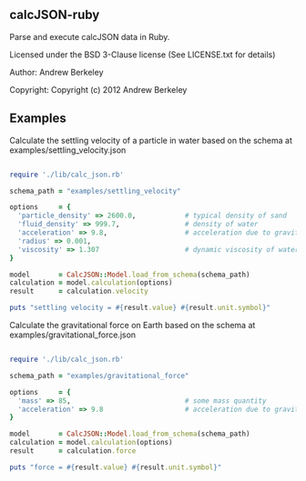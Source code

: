 ## calcJSON-ruby

Parse and execute calcJSON data in Ruby.

Licensed under the BSD 3-Clause license (See LICENSE.txt for details)

Author: Andrew Berkeley

Copyright: Copyright (c) 2012 Andrew Berkeley

## Examples

Calculate the settling velocity of a particle in water based on the schema at examples/settling_velocity.json

```ruby

require './lib/calc_json.rb'

schema_path = "examples/settling_velocity"

options     = { 
  'particle_density' => 2600.0,            # typical density of sand
  'fluid_density' => 999.7,                # density of water
  'acceleration' => 9.8,                   # acceleration due to gravity
  'radius' => 0.001, 
  'viscosity' => 1.307                     # dynamic viscosity of water at 10C
}

model       = CalcJSON::Model.load_from_schema(schema_path)
calculation = model.calculation(options)
result      = calculation.velocity

puts "settling velocity = #{result.value} #{result.unit.symbol}"

```

Calculate the gravitational force on Earth based on the schema at examples/gravitational_force.json

```ruby

require './lib/calc_json.rb'

schema_path = "examples/gravitational_force"

options     = { 
  'mass' => 85,                            # some mass quantity
  'acceleration' => 9.8                    # acceleration due to gravity
}

model       = CalcJSON::Model.load_from_schema(schema_path)
calculation = model.calculation(options)
result      = calculation.force

puts "force = #{result.value} #{result.unit.symbol}"

```